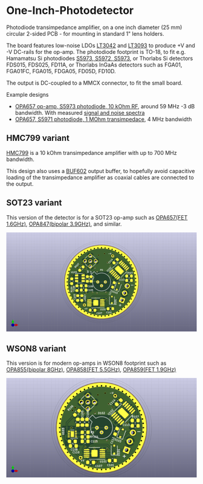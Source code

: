 # One-Inch-Photodetector
Photodiode transimpedance amplifier, on a one inch diameter (25 mm) circular 2-sided PCB - for mounting in standard 1" lens holders.

The board features low-noise LDOs [LT3042](https://www.analog.com/media/en/technical-documentation/data-sheets/3042fb.pdf) and [LT3093](https://www.analog.com/media/en/technical-documentation/data-sheets/lt3093.pdf) to produce +V and -V DC-rails for the op-amp. The photodiode footprint is TO-18, to fit e.g. Hamamatsu Si photodiodes [S5973, S5972, S5973](https://www.hamamatsu.com/resources/pdf/ssd/s5971_etc_kpin1025e.pdf), or Thorlabs Si detectors FDS015, FDS025, FD11A, or Thorlabs InGaAs detectors such as FGA01, FGA01FC, FGA015, FDGA05, FD05D, FD10D.

The output is DC-coupled to a MMCX connector, to fit the small board.

Example designs
* [OPA657 op-amp, S5973 photodiode, 10 kOhm RF](http://www.anderswallin.net/2020/01/one-inch-photodetector-v1/), around 59 MHz -3 dB bandwidth. With measured [signal and noise spectra](http://www.anderswallin.net/2020/01/photodetector-signal-and-noise/)
* [OPA657, S5971 photodiode, 1 MOhm transimpedace](http://www.anderswallin.net/2020/05/1-mohm-4-mhz-photodetector/), 4 MHz bandwidth


## HMC799 variant

[HMC799](https://www.analog.com/media/en/technical-documentation/data-sheets/hmc799.pdf) is a 10 kOhm transimpedance amplifier with up to 700 MHz bandwidth.

This design also uses a [BUF602](https://www.ti.com/lit/ds/symlink/buf602.pdf) output buffer, to hopefully avoid capacitive loading of the transimpedance amplifier as coaxial cables are connected to the output.

## SOT23 variant
This version of the detector is for a SOT23 op-amp such as [OPA657(FET 1.6GHz)](http://www.ti.com/lit/ds/sbos197f/sbos197f.pdf), [OPA847(bipolar 3.9GHz)](http://www.ti.com/lit/ds/symlink/opa847.pdf), and similar.

![sot23_pcb_image](doc/circulaire_SOT23.png)


## WSON8 variant
This version is for modern op-amps in WSON8 footprint such as [OPA855(bipolar 8GHz)](http://www.ti.com/lit/ds/symlink/opa855.pdf), [OPA858(FET 5.5GHz)](https://www.ti.com/lit/ds/symlink/opa858.pdf), [OPA859(FET 1.9GHz)](http://www.ti.com/lit/ds/symlink/opa859.pdf)

![wson8_pcb_image](doc/circular_WSON8.png)


